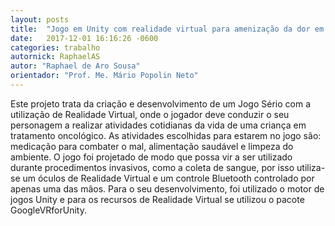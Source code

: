 ```yaml
---
layout: posts
title:  "Jogo em Unity com realidade virtual para amenização da dor em crianças hospitalizadas"
date:   2017-12-01 16:16:26 -0600
categories: trabalho
autornick: RaphaelAS
autor: "Raphael de Aro Sousa"
orientador: "Prof. Me. Mário Popolin Neto"
---
```

Este projeto trata da criação e desenvolvimento de um Jogo Sério com a utilização de Realidade Virtual, onde o jogador deve conduzir o seu personagem a realizar atividades cotidianas da vida de uma criança em tratamento oncológico. As atividades escolhidas para estarem no jogo são: medicação para combater o mal, alimentação saudável e limpeza do ambiente. O jogo foi projetado de modo que possa vir a ser utilizado durante procedimentos invasivos, como a coleta de sangue, por isso utiliza-se um óculos de Realidade Virtual e um controle Bluetooth controlado por apenas uma das mãos. Para o seu desenvolvimento, foi utilizado o motor de jogos Unity e para os recursos de Realidade Virtual se utilizou o pacote GoogleVRforUnity.
